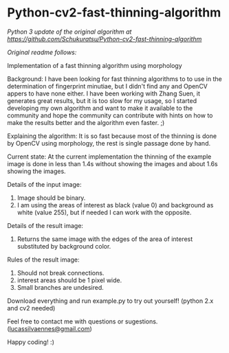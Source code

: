 # Python-cv2-fast-thinning-algorithm
*Python 3 update of the original algorithm at https://github.com/Schukuratsu/Python-cv2-fast-thinning-algorithm*


*Original readme follows:*

Implementation of a fast thinning algorithm using morphology

Background:
I have been looking for fast thinning algorithms to to use in the determination of fingerprint minutiae, but I didn't find any and OpenCV appers to have none either. I have been working with Zhang Suen, it generates great results, but it is too slow for my usage, so I started developing my own algorithm and want to make it available to the community and hope the community can contribute with hints on how to make the results better and the algorithm even faster. ;)

Explaining the algorithm:
It is so fast because most of the thinning is done by OpenCV using morphology, the rest is single passage done by hand.

Current state:
At the current implementation the thinning of the example image is done in less than 1.4s without showing the images and about 1.6s showing the images.

Details of the input image:
1. Image should be binary.
2. I am using the areas of interest as black (value 0) and background as white (value 255), but if needed I can work with the opposite.

Details of the result image:
1. Returns the same image with the edges of the area of interest substituted by background color.

Rules of the result image:
1. Should not break connections.
2. interest areas should be 1 pixel wide.
3. Small branches are undesired.

Download everything and run example.py to try out yourself! (python 2.x and cv2 needed)

Feel free to contact me with questions or sugestions. (lucassilvaennes@gmail.com)

Happy coding! :)

